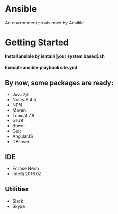 # Ansible
An environment provisioned by Ansible

# Getting Started

#### Install ansible by isntall/[your system based].sh
#### Execute ansible-playbook site.yml

## By now, some packages are ready:
- Java 7,8
- NodeJS 4.5
- NPM
- Maven
- Tomcat 7,8
- Grunt
- Bower
- Gulp
- AngularJS
- DBeaver

## IDE
- Eclipse Neon
- Intellij 2016.02

## Utilities
- Slack
- Skype
